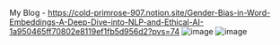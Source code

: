 My Blog - https://cold-primrose-907.notion.site/Gender-Bias-in-Word-Embeddings-A-Deep-Dive-into-NLP-and-Ethical-AI-1a950465ff70802e8119ef1fb5d956d2?pvs=74
![image](https://github.com/user-attachments/assets/06b66c81-ac4b-4883-99d3-bc157527f6ea)
![image](https://github.com/user-attachments/assets/7e9f386c-d5cc-441c-8b76-20af4c4e3b24)
